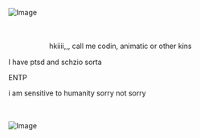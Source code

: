 ![Image](https://github.com/user-attachments/assets/c6dae5ec-3e67-4679-8bba-a9818b38ab43)



 ㅤㅤㅤㅤㅤㅤㅤㅤㅤㅤㅤㅤㅤㅤㅤㅤㅤㅤㅤㅤㅤㅤㅤㅤ






ㅤㅤㅤㅤㅤㅤ 
hkiiii,,, call me codin, animatic or other kins 

I have ptsd and schzio sorta

ENTP


i am sensitive to humanity sorry not sorry













 ㅤㅤ


![Image](https://github.com/user-attachments/assets/5b4ca44f-bc5e-4577-9ffb-a25b405286b3)
